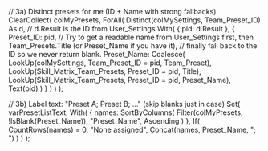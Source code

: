 // 3a) Distinct presets for me (ID + Name with strong fallbacks)
ClearCollect(
    colMyPresets,
    ForAll(
        Distinct(colMySettings, Team_Preset_ID) As d,   // d.Result is the ID from User_Settings
        With(
            { pid: d.Result },
            {
                Preset_ID: pid,
                // Try to get a readable name from User_Settings first, then Team_Presets.Title (or Preset_Name if you have it),
                // finally fall back to the ID so we never return blank.
                Preset_Name:
                    Coalesce(
                        LookUp(colMySettings, Team_Preset_ID = pid, Team_Preset),
                        LookUp(Skill_Matrix_Team_Presets, Preset_ID = pid, Title),
                        LookUp(Skill_Matrix_Team_Presets, Preset_ID = pid, Preset_Name),
                        Text(pid)
                    )
            }
        )
    )
);

// 3b) Label text: "Preset A; Preset B; ..." (skip blanks just in case)
Set(
    varPresetListText,
    With(
        {
            names:
                SortByColumns(
                    Filter(colMyPresets, !IsBlank(Preset_Name)),
                    "Preset_Name",
                    Ascending
                )
        },
        If(
            CountRows(names) = 0,
            "None assigned",
            Concat(names, Preset_Name, "; ")
        )
    )
);
